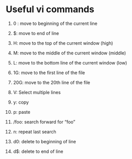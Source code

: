 # Useful vi commands

1. 0 : move to beginning of the current line
2. $: move to end of line
3. H: move to the top of the current window (high)
4. M: move to the middle of the current window (middle)
5. L: move to the bottom line of the current window (low)
6. 1G: move to the first line of the file
7. 20G: move to the 20th line of the file

8. V: Select multiple lines
9. y: copy
10. p: paste

11. /foo: search forward for “foo”
12. n:  repeat last search

13. d0: delete to beginning of line
14. d$: delete to end of line